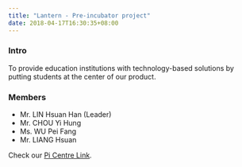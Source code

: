 ```yaml
---
title: "Lantern - Pre-incubator project"
date: 2018-04-17T16:30:35+08:00
---
```

### Intro
To provide education institutions with technology-based solutions by putting students at the center of our product.
### Members
* Mr. LIN Hsuan Han (Leader)
*  Mr. CHOU Yi Hung
*  Ms. WU Pei Fang
*  Mr. LIANG Hsuan 
  
Check our [Pi Centre Link](http://www.picentre.cuhk.edu.hk/#!porfolio-item/421).